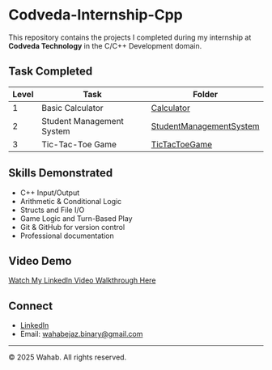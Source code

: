 # Codveda-Internship-Cpp
This repository contains the projects I completed during my internship at **Codveda Technology** in the C/C++ Development domain.

## Task Completed
| Level |      Task                 | Folder                                               |
|-------|---------------------------|------------------------------------------------------|
| 1     | Basic Calculator          | [Calculator](./Calculator)                           |
| 2     | Student Management System | [StudentManagementSystem](./StudentManagementSystem) |
| 3     | Tic-Tac-Toe Game          | [TicTacToeGame](./TicTacToeGame)                     |

## Skills Demonstrated
- C++ Input/Output
- Arithmetic & Conditional Logic
- Structs and File I/O
- Game Logic and Turn-Based Play
- Git & GitHub for version control
- Professional documentation

## Video Demo
[Watch My LinkedIn Video Walkthrough Here](#)  

## Connect
-  [LinkedIn](https://www.linkedin.com/in/wahab-ejaz-025821283/)
-  Email: wahabejaz.binary@gmail.com

---

© 2025 Wahab. All rights reserved.